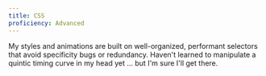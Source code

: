 ```yaml
---
title: CSS
proficiency: Advanced
---
```


My styles and animations are built on well-organized, performant selectors that avoid specificity bugs or redundancy. Haven't learned to manipulate a quintic timing curve in my head yet ... but I'm sure I'll get there.
